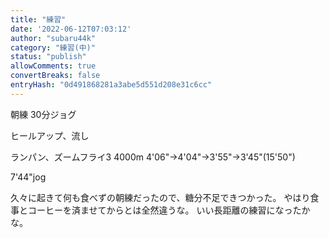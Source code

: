 ```yaml
---
title: "練習"
date: '2022-06-12T07:03:12'
author: "subaru44k"
category: "練習(中)"
status: "publish"
allowComments: true
convertBreaks: false
entryHash: "0d491868281a3abe5d551d208e31c6cc"
---
```

朝練
30分ジョグ

ヒールアップ、流し

ランパン、ズームフライ3
4000m
4'06"→4'04"→3'55"→3'45"(15'50")

7'44"jog

久々に起きて何も食べずの朝練だったので、糖分不足できつかった。
やはり食事とコーヒーを済ませてからとは全然違うな。
いい長距離の練習になったかな。
